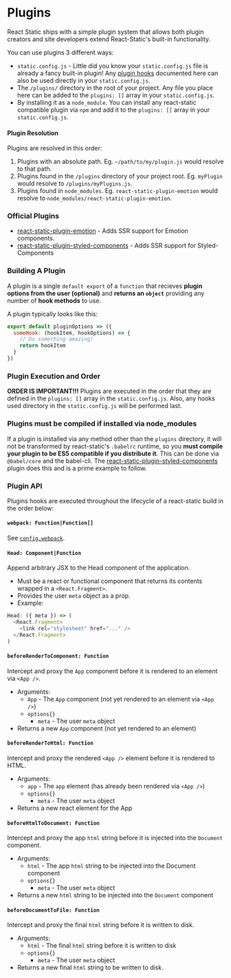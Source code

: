 # Plugins

React Static ships with a simple plugin system that allows both plugin creators and site developers extend React-Static's built-in functionality.

You can use plugins 3 different ways:

- `static.config.js` - Little did you know your `static.config.js` file is already a fancy built-in plugin! Any [plugin hooks](#plugin-api) documented here can also be used directly in your `static.config.js`.
- The `/plugins/` directory in the root of your project. Any file you place here can be added to the `plugins: []` array in your `static.config.js`.
- By installing it as a `node_module`. You can install any react-static compatible plugin via `npm` and add it to the `plugins: []` array in your `static.config.js`.

#### Plugin Resolution

Plugins are resolved in this order:

1.  Plugins with an absolute path. Eg. `~/path/to/my/plugin.js` would resolve to that path.
2.  Plugins found in the `/plugins` directory of your project root. Eg. `myPlugin` would resolve to `/plugins/myPlugins.js`.
3.  Plugins found in `node_modules`. Eg. `react-static-plugin-emotion` would resolve to `node_modules/react-static-plugin-emotion`.

### Official Plugins

- [react-static-plugin-emotion](https://github.com/nozzle/react-static-plugin-emotion) - Adds SSR support for Emotion components.
- [react-static-plugin-styled-components](https://github.com/nozzle/react-static-plugin-styled-components) - Adds SSR support for Styled-Components

### Building A Plugin

A plugin is a single `default export` of a `function` that recieves **plugin options from the user (optional)** and **returns an `object`** providing any number of **hook methods** to use.

A plugin typically looks like this:

```javascript
export default pluginOptions => ({
  someHook: (hookItem, hookOptions) => {
    // Do something amazing!
    return hookItem
  }
})
```

### Plugin Execution and Order

**ORDER IS IMPORTANT!!!** Plugins are executed in the order that they are defined in the `plugins: []` array in the `static.config.js`. Also, any hooks used directory in the `static.config.js` will be performed last.

### Plugins must be compiled if installed via node_modules

If a plugin is installed via any method other than the `plugins` directory, it will not be transformed by react-static's `.babelrc` runtime, so you **must compile your plugin to be ES5 compatible if you distribute it**. This can be done via `@babel/core` and the babel-cli. The [react-static-plugin-styled-components](https://github.com/nozzle/react-static-plugin-styled-components) plugin does this and is a prime example to follow.

### Plugin API

Plugins hooks are executed throughout the lifecycle of a react-static build in the order below:

#### `webpack: Function|Function[]`

See [`config.webpack`](/docs/config/#webpack).

#### `Head: Component|Function`

Append arbitrary JSX to the Head component of the application.

- Must be a react or functional component that returns its contents wrapped in a `<React.Fragment>`.
- Provides the user `meta` object as a prop.
- Example:

```javascript
Head: ({ meta }) => (
  <React.Fragment>
    <link rel="stylesheet" href="..." />
  </React.Fragment>
)
```

#### `beforeRenderToComponent: Function`

Intercept and proxy the `App` component before it is rendered to an element via `<App />`.

- Arguments:
  - `App` - The `App` component (not yet rendered to an element via `<App />`)
  - `options{}`
    - `meta` - The user `meta` object
- Returns a new `App` component (not yet rendered to an element)

#### `beforeRenderToHtml: Function`

Intercept and proxy the rendered `<App />` element before it is rendered to HTML.

- Arguments:
  - `app` - The `app` element (has already been rendered via `<App />`)
  - `options{}`
    - `meta` - The user `meta` object
- Returns a new react element for the App

#### `beforeHtmlToDocument: Function`

Intercept and proxy the app `html` string before it is injected into the `Document` component.

- Arguments:
  - `html` - The app `html` string to be injected into the Document component
  - `options{}`
    - `meta` - The user `meta` object
- Returns a new `html` string to be injected into the `Document` component

#### `beforeDocumentToFile: Function`

Intercept and proxy the final `html` string before it is written to disk.

- Arguments:
  - `html` - The final `html` string before it is written to disk
  - `options{}`
    - `meta` - The user `meta` object
- Returns a new final `html` string to be written to disk.
